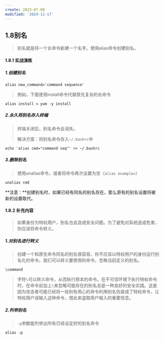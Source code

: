 ```yaml
---
create: 2023-07-08
modified: '2024-11-17'
---
```


## 1.8别名

> 别名就是将一个长命令新建一个名字。使用alias命令创建别名。

#### 1.8.1 实战演练

##### 1.创建别名

```shell
alias new_command='command sequence'
```

> 例如，下面使用install命令代替原先复杂的长命令

```shell
alias install = yum -y install
```

##### 2.永久将别名存入终端

> 终端关闭后，别名命令会消失。
>
> 解决方案：将别名命令存入`~/.bashrc`中

```shell
echo 'alias cmd="command seq"' >> ~/.bashrc
```

##### 3.删除别名

> 使用unalias命令，或者将命令再次设置为空（`alias example=`）

```shell
unalias cmd
```

**注意：**创建别名时，如果已经有同名的别名存在，那么原有的别名设置将被新的设置取代。

#### 1.8.2 补充内容

>如果身份为特权用户，别名也会造成安全问题。为了避免对系统造成危害，你应该将命令转义。

##### 1.对别名进行转义

>创建一个和原生命令同名的别名很容易，你不应该以特权用户的身份运行别名化的命令。我们可以转义要使用的命令，忽略当前定义的别名。

```shell
\command
```

> 字符`\`可以转义命令，从而执行原本的命令。在不可信环境下执行特权命令时，在命令前加上`\`来忽略可能存在的别名总是一种良好的安全实践。这是因为攻击者可能已经将一些别有用心的命令利用别名伪装成了特权命令，让特权用户误输入这种命令，借此来盗取用户输入的重要信息。

##### 2.列举别名

> `-p`参数能列举出所有已经设定好的别名命令

```shell
alias -p
```